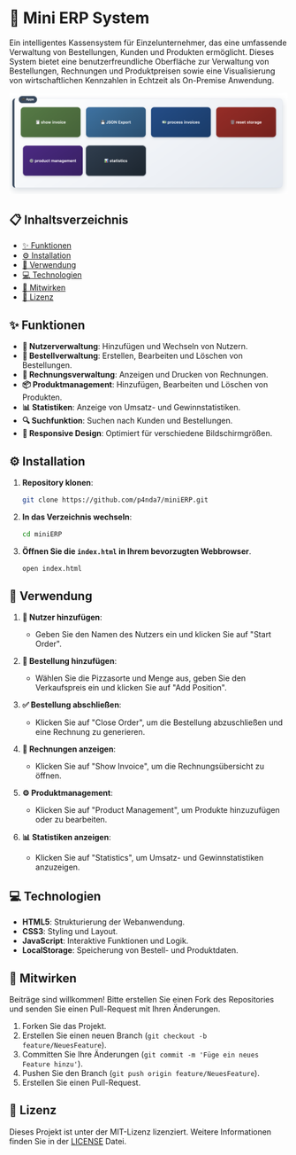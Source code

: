# 🍕 Mini ERP System

Ein intelligentes Kassensystem für Einzelunternehmer, das eine umfassende Verwaltung von Bestellungen, Kunden und Produkten ermöglicht. Dieses System bietet eine benutzerfreundliche Oberfläche zur Verwaltung von Bestellungen, Rechnungen und Produktpreisen sowie eine Visualisierung von wirtschaftlichen Kennzahlen in Echtzeit als On-Premise Anwendung.

![Screenshot](assets/1.jpg)


## 📋 Inhaltsverzeichnis

- [✨ Funktionen](#-funktionen)
- [⚙️ Installation](#️-installation)
- [🚀 Verwendung](#-verwendung)
- [💻 Technologien](#-technologien)
- [🤝 Mitwirken](#-mitwirken)
- [📜 Lizenz](#-lizenz)

## ✨ Funktionen

- **👤 Nutzerverwaltung**: Hinzufügen und Wechseln von Nutzern.
- **🛒 Bestellverwaltung**: Erstellen, Bearbeiten und Löschen von Bestellungen.
- **🧾 Rechnungsverwaltung**: Anzeigen und Drucken von Rechnungen.
- **📦 Produktmanagement**: Hinzufügen, Bearbeiten und Löschen von Produkten.
- **📊 Statistiken**: Anzeige von Umsatz- und Gewinnstatistiken.
- **🔍 Suchfunktion**: Suchen nach Kunden und Bestellungen.
- **📱 Responsive Design**: Optimiert für verschiedene Bildschirmgrößen.

## ⚙️ Installation

1. **Repository klonen**:
   ```bash
   git clone https://github.com/p4nda7/miniERP.git
   ```

2. **In das Verzeichnis wechseln**:
   ```bash
   cd miniERP
   ```

3. **Öffnen Sie die `index.html` in Ihrem bevorzugten Webbrowser**.
    ```bash
   open index.html
   ```

## 🚀 Verwendung

1. **👤 Nutzer hinzufügen**:
   - Geben Sie den Namen des Nutzers ein und klicken Sie auf "Start Order".

2. **🛒 Bestellung hinzufügen**:
   - Wählen Sie die Pizzasorte und Menge aus, geben Sie den Verkaufspreis ein und klicken Sie auf "Add Position".

3. **✅ Bestellung abschließen**:
   - Klicken Sie auf "Close Order", um die Bestellung abzuschließen und eine Rechnung zu generieren.

4. **🧾 Rechnungen anzeigen**:
   - Klicken Sie auf "Show Invoice", um die Rechnungsübersicht zu öffnen.

5. **⚙️ Produktmanagement**:
   - Klicken Sie auf "Product Management", um Produkte hinzuzufügen oder zu bearbeiten.

6. **📊 Statistiken anzeigen**:
   - Klicken Sie auf "Statistics", um Umsatz- und Gewinnstatistiken anzuzeigen.

## 💻 Technologien

- **HTML5**: Strukturierung der Webanwendung.
- **CSS3**: Styling und Layout.
- **JavaScript**: Interaktive Funktionen und Logik.
- **LocalStorage**: Speicherung von Bestell- und Produktdaten.

## 🤝 Mitwirken

Beiträge sind willkommen! Bitte erstellen Sie einen Fork des Repositories und senden Sie einen Pull-Request mit Ihren Änderungen.

1. Forken Sie das Projekt.
2. Erstellen Sie einen neuen Branch (`git checkout -b feature/NeuesFeature`).
3. Committen Sie Ihre Änderungen (`git commit -m 'Füge ein neues Feature hinzu'`).
4. Pushen Sie den Branch (`git push origin feature/NeuesFeature`).
5. Erstellen Sie einen Pull-Request.

## 📜 Lizenz

Dieses Projekt ist unter der MIT-Lizenz lizenziert. Weitere Informationen finden Sie in der [LICENSE](LICENSE) Datei.
